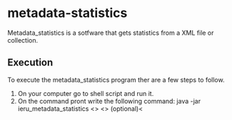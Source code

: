 metadata-statistics
===================

Metadata_statistics is a sotfware that gets statistics from a XML file or collection.

Execution
---------

To execute the metadata_statistics program ther are a few steps to follow.

1. On your computer go to shell script and run it.
2. On the command pront write the following command: java -jar ieru_metadata_statistics <<XML file or folder>> <<Folder Output>> (optional)<<Template>>


For more information visit metadata-statistics wiki (https://github.com/ieru/metadata-statistics/wiki)
